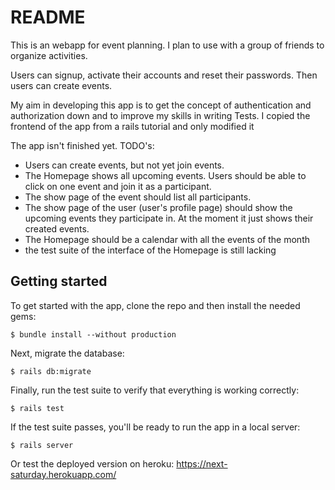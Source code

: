 # README

This is an webapp for event planning. I plan to use with a group of friends to organize activities.

Users can signup, activate their accounts and reset their passwords. Then users can create events.

My aim in developing this app is to get the concept of authentication and authorization down and to improve my skills in writing Tests.
I copied the frontend of the app from a rails tutorial and only modified it

The app isn't finished yet. 
TODO's:

- Users can create events, but not yet join events.
- The Homepage shows all upcoming events. Users should be able to click on one    event and join it as a participant. 
- The show page of the event should list all participants.
- The show page of the user (user's profile page) should show the upcoming        events they participate in. At the moment it just shows their created events.
- The Homepage should be a calendar with all the events of the month
- the test suite of the interface of the Homepage is still lacking



## Getting started

To get started with the app, clone the repo and then install the needed gems:

```
$ bundle install --without production
```

Next, migrate the database:

```
$ rails db:migrate
```

Finally, run the test suite to verify that everything is working correctly:

```
$ rails test
```

If the test suite passes, you'll be ready to run the app in a local server:

```
$ rails server
```

Or test the deployed version on heroku: https://next-saturday.herokuapp.com/
